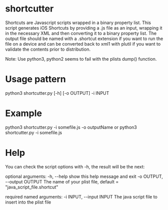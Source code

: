 # shortcutter
Shortcuts are Javascript scripts wrapped in a binary property list. This script generates iOS Shortcuts by providing a .js file as an input, wrapping it in the necessary XML and then converting it to a binary property list. The output file should be named with a .shortcut extension if you want to run the file on a device and can be converted back to xml1 with plutil if you want to validate the contents prior to distribution. 

Note: Use python3, python2 seems to fail with the plists dump() function.

# Usage pattern 
python3 shortcutter.py [-h] [-o OUTPUT] -i INPUT

# Example
python3 shortcutter.py -i somefile.js -o outputName
or
python3 shortcutter.py -i somefile.js

# Help
You can check the script options with -h, the result will be the next:

optional arguments:
-h, --help show this help message and exit
-o OUTPUT, --output OUTPUT
The name of your plist file, default =
"java_script_file.shortcut"

required named arguments:
-i INPUT, --input INPUT
The java script file to insert into the plist file
